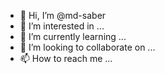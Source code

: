 - 👋 Hi, I’m @md-saber
- 👀 I’m interested in ...
- 🌱 I’m currently learning ...
- 💞️ I’m looking to collaborate on ...
- 📫 How to reach me ...

<!---
md-saber/md-saber is a ✨ special ✨ repository because its `README.md` (this file) appears on your GitHub profile.
You can click the Preview link to take a look at your changes.
--->
